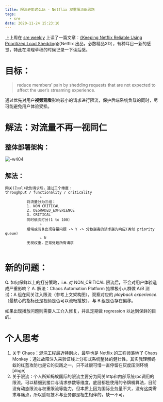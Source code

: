 ```yaml
---
title: 限流还能这么玩 - Netflix 权重限流新思路
tags:
  - sre
date: 2020-11-24 15:23:10
---
```



上上周在 [sre weekly](https://sreweekly.com/) 上读了一篇文章：[《Keeping Netflix Reliable Using Prioritized Load Shedding》](https://netflixtechblog.com/keeping-netflix-reliable-using-prioritized-load-shedding-6cc827b02f94)（Netflix 出品，必数精品XD），有种耳目一新的感觉，特此在清理草稿的时候记录一下读后感。

<!--more-->


# 目标：
> reduce members’ pain by shedding requests that are not expected to affect the user’s streaming experience. 

通过优先对用户**视频观看**影响较小的请求进行限流，保护后端系统负载的同时，尽可能避免用户体验受损。


# 解法：对流量不再一视同仁
## 整体部署架构：
![-w404](/images/blog/200104_japan_travel/16062006731318.jpg)

## 解法：
```
网关(Zuul)收到请求后，通过三个维度：
throughput / functionality / criticality 
                ↓
          将流量分为三组：
          1. NON_CRITICAL
          2. DEGRADED_EXPERIENCE
          3. CRITICAL
          同时依次打分(1 to 100)
                ↓             
          后端或网关出现容量问题 -> Y -> 分数越高的请求越先响应(类似 priority queue)
                ↓ N
          无视权重，正常处理所有请求   
            
```


# 新的问题：
Q. 如何保鲜以上的打分策略，i.e. 对 NON_CRITICAL 限流后，不会对用户体验造成严重影响？
A. 解法：Chaos Automation Platform
抽样极小人群做 A/B 测试：A 组在网关注入限流（参考上文架构图），观察对应的 *playback experience.*（最核心的指标还是视频是否可以流畅播放），与 B 组是否存在偏移。

如果出现播放问题则需要人工介入修复，并且定期做 regression 以达到保鲜的目的。


# 个人思考
1. 关于 Chaos：混沌工程最近特别火，最早也是 Netflix 的工程师落地了 Chaos Monkey：通过故障注入来验证线上分布式系统整体的健壮性。其实我理解蚂蚁的红蓝攻防也是它的实践之一，只不过很可惜一直停留在灰度压测环境[doge]
2. 关于限流：个人所知蚂蚁国际的限流主要分为网关http和内部系统rpc调用的限流，可以精细到接口与请求参数等维度，底层都是使用的令牌桶算法，目前没有动态限流与权重限流等能力。但本质上因为国际业务量不大，没有这类需求与痛点，所以感叹技术与业务都是相生相伴的，缺一不可。




